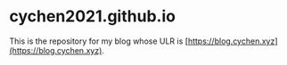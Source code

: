 # cychen2021.github.io

This is the repository for my blog whose ULR is [https://blog.cychen.xyz](https://blog.cychen.xyz).